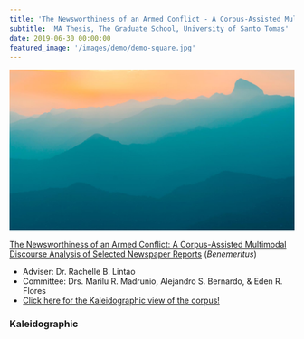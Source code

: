 ```yaml
---
title: 'The Newsworthiness of an Armed Conflict - A Corpus-Assisted Multimodal Discourse Analysis of Selected Newspaper Reports'
subtitle: 'MA Thesis, The Graduate School, University of Santo Tomas'
date: 2019-06-30 00:00:00
featured_image: '/images/demo/demo-square.jpg'
---
```


![](/images/demo/demo-landscape.jpg)


[The Newsworthiness of an Armed Conflict: A Corpus-Assisted Multimodal Discourse Analysis of Selected Newspaper Reports](https://senseigab.github.io/research/Gapas2020-ThesisMA.pdf) (*Benemeritus*)
* Adviser: Dr. Rachelle B. Lintao
* Committee: Drs. Marilu R. Madrunio, Alejandro S. Bernardo, & Eden R. Flores
* [Click here for the Kaleidographic view of the corpus!](https://senseigab.github.io/research/thesisinfo/index.html)

### Kaleidographic
